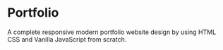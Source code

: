 # Portfolio
A complete responsive modern portfolio website design by using HTML CSS and Vanilla JavaScript from scratch.
